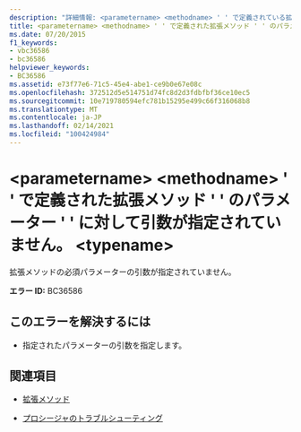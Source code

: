 ```yaml
---
description: "詳細情報: <parametername> <methodname> ' ' で定義されている拡張メソッド ' ' のパラメーター ' ' に対して引数が指定されていません。 <typename>"
title: <parametername> <methodname> ' ' で定義された拡張メソッド ' ' のパラメーター ' ' に対して引数が指定されていません。 <typename>
ms.date: 07/20/2015
f1_keywords:
- vbc36586
- bc36586
helpviewer_keywords:
- BC36586
ms.assetid: e73f77e6-71c5-45e4-abe1-ce9b0e67e08c
ms.openlocfilehash: 372512d5e514751d74fc8d2d3fdbfbf36ce10ec5
ms.sourcegitcommit: 10e719780594efc781b15295e499c66f316068b8
ms.translationtype: MT
ms.contentlocale: ja-JP
ms.lasthandoff: 02/14/2021
ms.locfileid: "100424984"
---
```

# <a name="argument-not-specified-for-parameter-parametername-of-extension-method-methodname-defined-in-typename"></a>\<parametername> \<methodname> ' ' で定義された拡張メソッド ' ' のパラメーター ' ' に対して引数が指定されていません。 \<typename>

拡張メソッドの必須パラメーターの引数が指定されていません。  
  
 **エラー ID:** BC36586  
  
## <a name="to-correct-this-error"></a>このエラーを解決するには  
  
- 指定されたパラメーターの引数を指定します。  
  
## <a name="see-also"></a>関連項目

- [拡張メソッド](../programming-guide/language-features/procedures/extension-methods.md)

- [プロシージャのトラブルシューティング](../programming-guide/language-features/procedures/troubleshooting-procedures.md)
